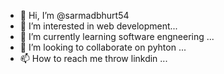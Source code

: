 - 👋 Hi, I’m @sarmadbhurt54
- 👀 I’m interested in web development...
- 🌱 I’m currently learning software engneering ...
- 💞️ I’m looking to collaborate on pyhton ...
- 📫 How to reach me throw linkdin ...

<!---
sarmadbhurt54/sarmadbhurt54 is a ✨ special ✨ repository because its `README.md` (this file) appears on your GitHub profile.
You can click the Preview link to take a look at your changes.
--->

